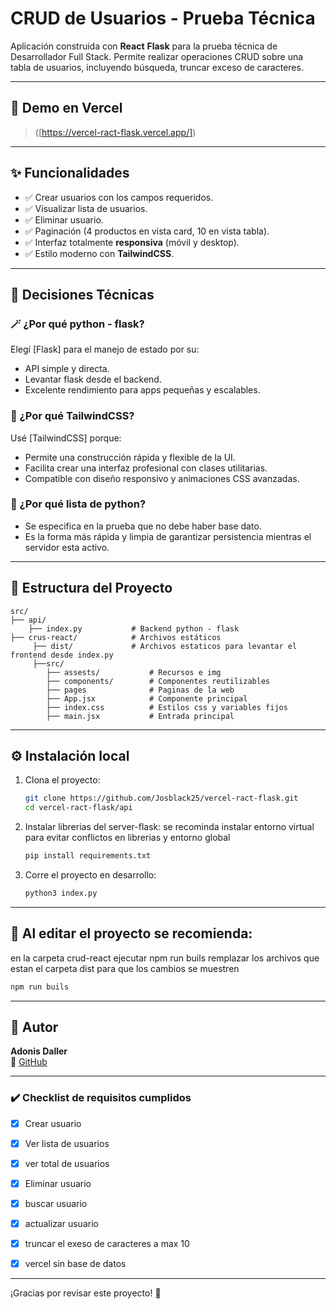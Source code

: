 
# CRUD de Usuarios - Prueba Técnica 

Aplicación construida con **React** **Flask** para la prueba técnica de Desarrollador Full Stack. Permite realizar operaciones CRUD sobre una tabla de usuarios, incluyendo búsqueda, truncar exceso de caracteres.

---

## 🚀 Demo en Vercel

> ([https://vercel-ract-flask.vercel.app/])

---

## ✨ Funcionalidades

- ✅ Crear usuarios con los campos requeridos.
- ✅ Visualizar lista de usuarios.
- ✅ Eliminar usuario.
- ✅ Paginación (4 productos en vista card, 10 en vista tabla).
- ✅ Interfaz totalmente **responsiva** (móvil y desktop).
- ✅ Estilo moderno con **TailwindCSS**.

---

## 🧠 Decisiones Técnicas

### 🪄 ¿Por qué python - flask?
Elegí [Flask] para el manejo de estado por su:
- API simple y directa.
- Levantar flask desde el backend.
- Excelente rendimiento para apps pequeñas y escalables.

### 🎨 ¿Por qué TailwindCSS?
Usé [TailwindCSS] porque:
- Permite una construcción rápida y flexible de la UI.
- Facilita crear una interfaz profesional con clases utilitarias.
- Compatible con diseño responsivo y animaciones CSS avanzadas.

### 💾 ¿Por qué lista de python?
- Se especifica en la prueba que no debe haber base dato.
- Es la forma más rápida y limpia de garantizar persistencia mientras el servidor esta activo.

---

## 📂 Estructura del Proyecto

```
src/
├── api/
    ├── index.py           # Backend python - flask
├── crus-react/            # Archivos estáticos
     ├── dist/             # Archivos estaticos para levantar el frontend desde index.py
     ├──src/
        ├── assests/           # Recursos e img
        ├── components/        # Componentes reutilizables
        ├── pages              # Paginas de la web
        ├── App.jsx            # Componente principal
        ├── index.css          # Estilos css y variables fijos
        ├── main.jsx           # Entrada principal
```

---

## ⚙️ Instalación local

1. Clona el proyecto:
   ```bash
   git clone https://github.com/Josblack25/vercel-ract-flask.git
   cd vercel-ract-flask/api
   ```

2. Instalar librerias del server-flask:
   se recominda instalar entorno virtual para evitar conflictos en librerias y entorno global
   ```bash
   pip install requirements.txt
   ```
   

4. Corre el proyecto en desarrollo:
   ```bash linux
   python3 index.py
   ```

---

## 🧪 Al editar el proyecto se recomienda:

en la carpeta crud-react ejecutar npm run buils
remplazar los archivos que estan el carpeta dist para que los cambios se muestren

```bash
npm run buils
```

---

## 📝 Autor

**Adonis Daller**  
🐙 [GitHub](https://github.com/josblack25)

---


### ✔️ Checklist de requisitos cumplidos

- [x] Crear usuario
- [x] Ver lista de usuarios
- [x] ver total de usuarios  
- [x] Eliminar usuario
- [x] buscar usuario
- [x] actualizar usuario
- [x] truncar el exeso de caracteres a max 10
- [x] vercel sin base de datos 


---

¡Gracias por revisar este proyecto! 🚀



